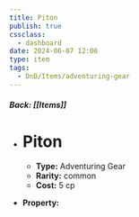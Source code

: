 ```yaml
---
title: Piton
publish: true
cssclass:
  - dashboard
date: 2024-06-07 12:00
type: item
tags:
  - DnD/Items/adventuring-gear
---
```


##### Back: [[Items]]

- # Piton

    - **Type:** Adventuring Gear
    - **Rarity:** common
    - **Cost:** 5 cp
- **Property:** 




